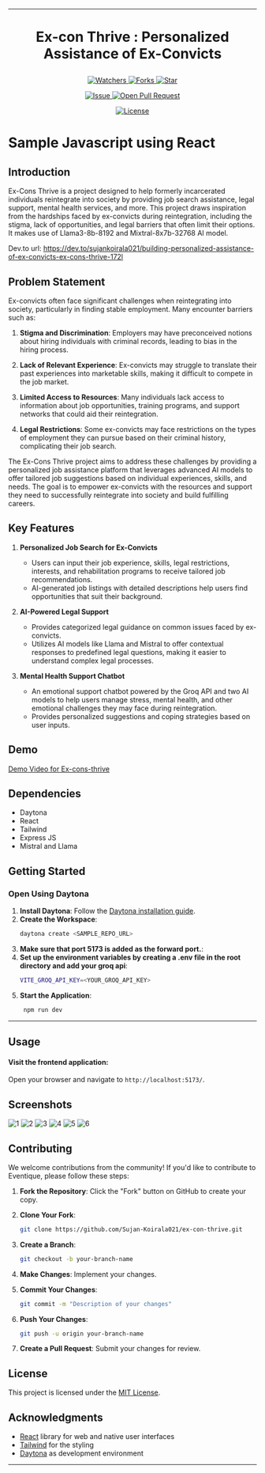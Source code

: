 

---

# <p align="center">Ex-con Thrive</span> : Personalized Assistance of Ex-Convicts</p>
<p align="center">
    <p align="center">
        <a href="https://github.com/Sujan-Koirala021/ex-con-thrive" target="blank">
            <img src="https://img.shields.io/github/watchers/Sujan-Koirala021/eventique?style=for-the-badge&logo=appveyor" alt="Watchers"/>
        </a>
        <a href="https://github.com/Sujan-Koirala021/ex-con-thrive" target="blank">
            <img src="https://img.shields.io/github/forks/Sujan-Koirala021/eventique?style=for-the-badge&logo=appveyor" alt="Forks"/>
        </a>
        <a href="https://github.com/Sujan-Koirala021/ex-con-thrive/stargazers" target="blank">
            <img src="https://img.shields.io/github/stars/Sujan-Koirala021/ex-con-thrive?style=for-the-badge&logo=appveyor" alt="Star"/>
        </a>
    </p>
    <p align="center">
        <a href="https://github.com/Sujan-Koirala021/ex-con-thrive/issues" target="blank">
            <img src="https://img.shields.io/github/issues/Sujan-Koirala021/ex-con-thrive?style=for-the-badge&logo=appveyor" alt="Issue"/>
        </a>
        <a href="https://github.com/Sujan-Koirala021/ex-con-thrive/pulls" target="blank">
            <img src="https://img.shields.io/github/issues-pr/Sujan-Koirala021/ex-con-thrive?style=for-the-badge&logo=appveyor" alt="Open Pull Request"/>
        </a>
    </p>
    <p align="center">
        <a href="https://github.com/Sujan-Koirala021/ex-con-thrive/blob/master/LICENSE" target="blank">
            <img src="https://img.shields.io/github/license/Sujan-Koirala021/eventique?style=for-the-badge&logo=appveyor" alt="License" />
        </a>
    </p>
</p>


# Sample Javascript using React

## Introduction
Ex-Cons Thrive is a project designed to help formerly incarcerated individuals reintegrate into society by providing job search assistance, legal support, mental health services, and more. This project draws inspiration from the hardships faced by ex-convicts during reintegration, including the stigma, lack of opportunities, and legal barriers that often limit their options. It makes use of Llama3-8b-8192 and Mixtral-8x7b-32768 AI model.

Dev.to url: https://dev.to/sujankoirala021/building-personalized-assistance-of-ex-convicts-ex-cons-thrive-172l

## Problem Statement

Ex-convicts often face significant challenges when reintegrating into society, particularly in finding stable employment. Many encounter barriers such as:

1. **Stigma and Discrimination**: Employers may have preconceived notions about hiring individuals with criminal records, leading to bias in the hiring process.

2. **Lack of Relevant Experience**: Ex-convicts may struggle to translate their past experiences into marketable skills, making it difficult to compete in the job market.

3. **Limited Access to Resources**: Many individuals lack access to information about job opportunities, training programs, and support networks that could aid their reintegration.

4. **Legal Restrictions**: Some ex-convicts may face restrictions on the types of employment they can pursue based on their criminal history, complicating their job search.

The Ex-Cons Thrive project aims to address these challenges by providing a personalized job assistance platform that leverages advanced AI models to offer tailored job suggestions based on individual experiences, skills, and needs. The goal is to empower ex-convicts with the resources and support they need to successfully reintegrate into society and build fulfilling careers.


## Key Features

1. **Personalized Job Search for Ex-Convicts**
   - Users can input their job experience, skills, legal restrictions, interests, and rehabilitation programs to receive tailored job recommendations.
   - AI-generated job listings with detailed descriptions help users find opportunities that suit their background.

2. **AI-Powered Legal Support**
   - Provides categorized legal guidance on common issues faced by ex-convicts.
   - Utilizes AI models like Llama and Mistral to offer contextual responses to predefined legal questions, making it easier to understand complex legal processes.

3. **Mental Health Support Chatbot**
   - An emotional support chatbot powered by the Groq API and two AI models to help users manage stress, mental health, and other emotional challenges they may face during reintegration.
   - Provides personalized suggestions and coping strategies based on user inputs.



## Demo
[Demo Video for Ex-cons-thrive](https://youtu.be/9dEDiFq6dMg)



## Dependencies
- Daytona
- React
- Tailwind
- Express JS
- Mistral and Llama
  

## Getting Started

### Open Using Daytona  

1. **Install Daytona**: Follow the [Daytona installation guide](https://www.daytona.io/docs/installation/installation/).  
2. **Create the Workspace**:  
   ```bash  
   daytona create <SAMPLE_REPO_URL> 
   ```
2. **Make sure that port 5173 is added as the forward port.**:  
3. **Set up the environment variables by creating a **.env** file in the root directory and add your groq api**:
      ```bash  
      VITE_GROQ_API_KEY=<YOUR_GROQ_API_KEY>
   ```  
4. **Start the Application**:  
   ```bash  
    npm run dev
   ```  

---

## Usage

#### Visit the frontend application:
Open your browser and navigate to `http://localhost:5173/`.




## Screenshots
![1](https://github.com/user-attachments/assets/122a51a0-9403-474b-a96a-7739f1b4f2c0)
![2](https://github.com/user-attachments/assets/a979bad6-adbb-47a9-a8c2-de7aa6160319)
![3](https://github.com/user-attachments/assets/f035301d-9840-45f8-9c1d-3dd5e4a41a6f)
![4](https://github.com/user-attachments/assets/767cecdc-ac16-4935-a38f-cfc8b18ea6fc)
![5](https://github.com/user-attachments/assets/708731f3-7dd1-42cd-a4a4-23c5de069832)
![6](https://github.com/user-attachments/assets/97601e94-488b-44ba-bd35-49183709f2b0)




## Contributing

We welcome contributions from the community! If you'd like to contribute to Eventique, please follow these steps:

1. **Fork the Repository**: Click the "Fork" button on GitHub to create your copy.

2. **Clone Your Fork**:
   ```bash
   git clone https://github.com/Sujan-Koirala021/ex-con-thrive.git
   ```

3. **Create a Branch**:
   ```bash
   git checkout -b your-branch-name
   ```

4. **Make Changes**: Implement your changes.

5. **Commit Your Changes**:
   ```bash
   git commit -m "Description of your changes"
   ```

6. **Push Your Changes**:
   ```bash
   git push -u origin your-branch-name
   ```

7. **Create a Pull Request**: Submit your changes for review.

## License

This project is licensed under the [MIT License](LICENSE).

## Acknowledgments

- [React](https://reactjs.org/) library for web and native user interfaces
- [Tailwind](https://tailwindcss.com/) for the styling
- [Daytona](https://github.com/daytonaio/daytona) as development environment


---

